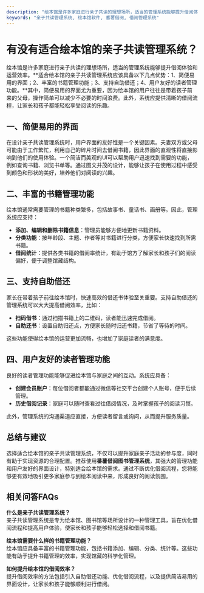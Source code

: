 ```yaml
---
description: "绘本馆是许多家庭进行亲子共读的理想场所，适当的管理系统能够提升借阅体验和运营效率。**适合绘本馆的亲子共读管理系统应该具备以下几点优势：1、简便易用的界面；2、丰富的书籍管理功能；3、支持自助借还；4、用户友好的读者管理功能。**其中，简便易用的界面尤为重要，因为绘本馆的用户往往是带着孩子前来的父母，操作简单可以减少不必要的时间浪费。此外，系统应提供清晰的借阅流程，让家长和孩子都能轻松享受阅读的乐趣。"
keywords: "亲子共读管理系统, 绘本馆软件, 番薯借阅, 借阅管理系统"
---
```

# 有没有适合绘本馆的亲子共读管理系统？

绘本馆是许多家庭进行亲子共读的理想场所，适当的管理系统能够提升借阅体验和运营效率。**适合绘本馆的亲子共读管理系统应该具备以下几点优势：1、简便易用的界面；2、丰富的书籍管理功能；3、支持自助借还；4、用户友好的读者管理功能。**其中，简便易用的界面尤为重要，因为绘本馆的用户往往是带着孩子前来的父母，操作简单可以减少不必要的时间浪费。此外，系统应提供清晰的借阅流程，让家长和孩子都能轻松享受阅读的乐趣。

## 一、简便易用的界面

在设计亲子共读管理系统时，用户界面的友好性是一个关键因素。夫妻双方或父母可能由于工作繁忙，利用自己的碎片时间去借阅书籍，因此界面的直观性将直接影响到他们的使用体验。一个简洁而美观的UI可以帮助用户迅速找到需要的功能，例如查询书籍、浏览书单等。通过图文并茂的设计，能够让孩子在使用过程中感受到颜色和形状的美好，培养他们对阅读的兴趣。

## 二、丰富的书籍管理功能

绘本馆通常需要管理的书籍种类繁多，包括故事书、童话书、画册等。因此，管理系统应支持：

- **添加、编辑和删除书籍信息**：管理员能够方便地更新书籍资料。
- **分类功能**：按年龄段、主题、作者等对书籍进行分类，方便家长快速找到所需书籍。
- **借阅统计**：提供各类书籍的借阅率统计，有助于馆方了解家长和孩子们的阅读偏好，便于调整馆藏结构。

## 三、支持自助借还

家长在带着孩子前往绘本馆时，快速高效的借还书体验至关重要。支持自助借还的管理系统可以大大提高借阅效率，比如：

- **扫码借书**：通过扫描书籍上的二维码，读者能迅速完成借阅。
- **自助还书**：设置自助归还点，方便家长随时归还书籍，节省了等待的时间。

这些功能使得绘本馆的运营更加流畅，也增加了家庭读者的满意度。

## 四、用户友好的读者管理功能

良好的读者管理功能能够促进绘本馆与家庭之间的互动。系统应具备：

- **创建会员账户**：每位借阅者都能通过微信等社交平台创建个人账号，便于后续管理。
- **历史借阅记录**：家庭可以随时查看过往借阅情况，及时掌握孩子的阅读习惯。

此外，管理系统的沟通渠道应直接，方便读者留言或询问，从而提升服务质量。

## 总结与建议

选择适合绘本馆的亲子共读管理系统，不仅可以提升家庭亲子活动的参与度，同时有助于实现资源的合理配置。推荐使用**番薯借阅图书管理系统**，其强大的管理功能和用户友好的界面设计，特别适合绘本馆的需求。通过不断优化借阅流程，您将能够更有效地吸引更多家庭参与到绘本阅读中来，形成良好的阅读氛围。

## 相关问答FAQs

**什么是亲子共读管理系统？**  
亲子共读管理系统是专为绘本馆、图书馆等场所设计的一种管理工具，旨在优化借阅流程和提高用户体验，使家长和孩子能够轻松选择和借阅书籍。

**绘本馆需要什么样的书籍管理功能？**  
绘本馆应具备丰富的书籍管理功能，包括书籍添加、编辑、分类、统计等。这些功能有助于提升书籍管理的效率，实现馆藏的科学化管理。

**如何提升绘本馆的借阅效率？**  
提升借阅效率的方法包括引入自助借还功能、优化借阅流程，以及提供简洁易用的界面设计，让家长和孩子能够顺利进行借阅。
